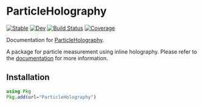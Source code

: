 # ParticleHolography

[![Stable](https://img.shields.io/badge/docs-stable-blue.svg)](https://dainakai.github.io/ParticleHolography.jl/stable/)
[![Dev](https://img.shields.io/badge/docs-dev-blue.svg)](https://dainakai.github.io/ParticleHolography.jl/dev/)
[![Build Status](https://github.com/dainakai/ParticleHolography.jl/actions/workflows/CI.yml/badge.svg?branch=main)](https://github.com/dainakai/ParticleHolography.jl/actions/workflows/CI.yml?query=branch%3Amain)
[![Coverage](https://codecov.io/gh/dainakai/ParticleHolography.jl/branch/main/graph/badge.svg)](https://codecov.io/gh/dainakai/ParticleHolography.jl)

Documentation for [ParticleHolography](https://github.com/dainakai/ParticleHolography.jl).

A package for particle measurement using inline holography. Please refer to the [documentation](https://dainakai.github.io/ParticleHolography.jl/stable/) for more information.

## Installation

```julia
using Pkg
Pkg.add(url="ParticleHolography")
```